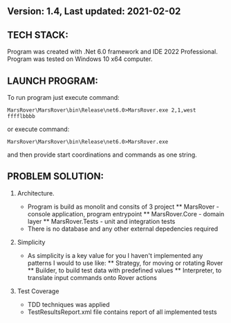 ## Version: 1.4, Last updated: 2021-02-02 ##

## TECH STACK: ##
Program was created with .Net 6.0 framework and IDE 2022 Professional.
Program was tested on Windows 10 x64 computer.

## LAUNCH PROGRAM: ##
To run program just execute command:

`MarsRover\MarsRover\bin\Release\net6.0>MarsRover.exe 2,1,west fffflbbbb`

or execute command: 

`MarsRover\MarsRover\bin\Release\net6.0>MarsRover.exe`

and then provide start coordinations and commands as one string.

## PROBLEM SOLUTION: ##

1. Architecture.
	* Program is build as monolit and consits of 3 project
	 ** MarsRover - console application, program entrypoint
	 ** MarsRover.Core - domain layer
	 ** MarsRover.Tests - unit and integration tests
	* There is no database and any other external depedencies required

2. Simplicity
	* As simplicity is a key value for you I haven't implemented any patterns I would to use like: 
		** Strategy, for moving or rotating Rover
		** Builder, to build test data with predefined values
		** Interpreter, to translate input commands onto Rover actions

3. Test Coverage
	* TDD techniques was applied
	* TestResultsReport.xml file contains report of all implemented tests